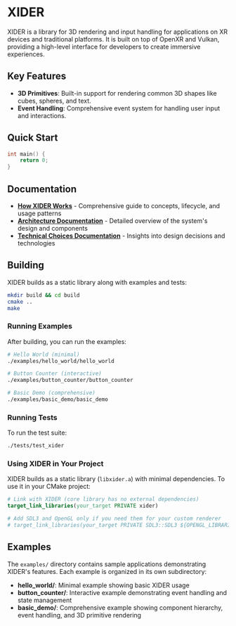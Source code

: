 # XIDER
XIDER is a library for 3D rendering and input handling for applications on XR devices and traditional platforms. It is built on top of OpenXR and Vulkan, providing a high-level interface for developers to create immersive experiences.

## Key Features

- **3D Primitives**: Built-in support for rendering common 3D shapes like cubes, spheres, and text.
- **Event Handling**: Comprehensive event system for handling user input and interactions.

## Quick Start

```cpp
int main() {
    return 0;
}
```

## Documentation

- **[How XIDER Works](docs/HOW_XIDER_WORKS.md)** - Comprehensive guide to concepts, lifecycle, and usage patterns
- **[Architecture Documentation](docs/ARCHITECTURE.md)** - Detailed overview of the system's design and components
- **[Technical Choices Documentation](docs/TECHNICAL_CHOICES.md)** - Insights into design decisions and technologies

## Building

XIDER builds as a static library along with examples and tests:

```bash
mkdir build && cd build
cmake ..
make
```

### Running Examples

After building, you can run the examples:

```bash
# Hello World (minimal)
./examples/hello_world/hello_world

# Button Counter (interactive)
./examples/button_counter/button_counter

# Basic Demo (comprehensive)
./examples/basic_demo/basic_demo
```

### Running Tests

To run the test suite:

```bash
./tests/test_xider
```

### Using XIDER in Your Project

XIDER builds as a static library (`libxider.a`) with minimal dependencies. To use it in your CMake project:

```cmake
# Link with XIDER (core library has no external dependencies)
target_link_libraries(your_target PRIVATE xider)

# Add SDL3 and OpenGL only if you need them for your custom renderer
# target_link_libraries(your_target PRIVATE SDL3::SDL3 ${OPENGL_LIBRARIES})
```

## Examples

The `examples/` directory contains sample applications demonstrating XIDER's features. Each example is organized in its own subdirectory:

- **hello_world/**: Minimal example showing basic XIDER usage
- **button_counter/**: Interactive example demonstrating event handling and state management
- **basic_demo/**: Comprehensive example showing component hierarchy, event handling, and 3D primitive rendering
